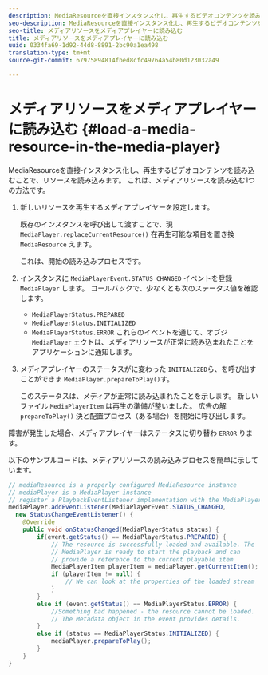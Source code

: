 ```yaml
---
description: MediaResourceを直接インスタンス化し、再生するビデオコンテンツを読み込むことで、リソースを読み込みます。 これは、メディアリソースを読み込む1つの方法です。
seo-description: MediaResourceを直接インスタンス化し、再生するビデオコンテンツを読み込むことで、リソースを読み込みます。 これは、メディアリソースを読み込む1つの方法です。
seo-title: メディアリソースをメディアプレイヤーに読み込む
title: メディアリソースをメディアプレイヤーに読み込む
uuid: 0334fa69-1d92-44d8-8891-2bc90a1ea498
translation-type: tm+mt
source-git-commit: 67975894814fbed8cfc49764a54b80d123032a49

---
```



# メディアリソースをメディアプレイヤーに読み込む {#load-a-media-resource-in-the-media-player}

MediaResourceを直接インスタンス化し、再生するビデオコンテンツを読み込むことで、リソースを読み込みます。 これは、メディアリソースを読み込む1つの方法です。

1. 新しいリソースを再生するメディアプレイヤーを設定します。

   既存のインスタンスを呼び出して渡すことで、現 `MediaPlayer.replaceCurrentResource()` 在再生可能な項目を置き換 `MediaResource` えます。

   これは、開始の読み込みプロセスです。

1. インスタンスに `MediaPlayerEvent.STATUS_CHANGED` イベントを登録 `MediaPlayer` します。 コールバックで、少なくとも次のステータス値を確認します。

   * `MediaPlayerStatus.PREPARED`
   * `MediaPlayerStatus.INITIALIZED`
   * `MediaPlayerStatus.ERROR`
   これらのイベントを通じて、オブジ `MediaPlayer` ェクトは、メディアリソースが正常に読み込まれたことをアプリケーションに通知します。
1. メディアプレイヤーのステータスがに変わった `INITIALIZED`ら、を呼び出すことができま `MediaPlayer.prepareToPlay()`す。

   このステータスは、メディアが正常に読み込まれたことを示します。 新しいファイル `MediaPlayerItem` は再生の準備が整いました。 広告の解 `prepareToPlay()` 決と配置プロセス（ある場合）を開始に呼び出します。

障害が発生した場合、メディアプレイヤーはステータスに切り替わ `ERROR` ります。

以下のサンプルコードは、メディアリソースの読み込みプロセスを簡単に示しています。

```java
// mediaResource is a properly configured MediaResource instance 
// mediaPlayer is a MediaPlayer instance 
// register a PlaybackEventListener implementation with the MediaPlayer instance 
mediaPlayer.addEventListener(MediaPlayerEvent.STATUS_CHANGED,  
  new StatusChangeEventListener() { 
    @Override 
    public void onStatusChanged(MediaPlayerStatus status) { 
        if(event.getStatus() == MediaPlayerStatus.PREPARED) { 
            // The resource is successfully loaded and available. The  
            // MediaPlayer is ready to start the playback and can 
            // provide a reference to the current playable item 
            MediaPlayerItem playerItem = mediaPlayer.getCurrentItem(); 
            if (playerItem != null) { 
                // We can look at the properties of the loaded stream 
            } 
        } 
        else if (event.getStatus() == MediaPlayerStatus.ERROR) { 
            //Something bad happened - the resource cannot be loaded. 
            // The Metadata object in the event provides details. 
        } 
        else if (status == MediaPlayerStatus.INITIALIZED) { 
            mediaPlayer.prepareToPlay(); 
        } 
    } 
} 
```
